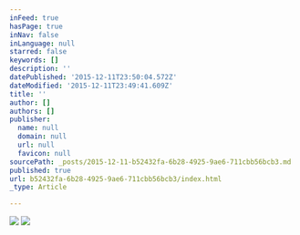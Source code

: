 ```yaml
---
inFeed: true
hasPage: true
inNav: false
inLanguage: null
starred: false
keywords: []
description: ''
datePublished: '2015-12-11T23:50:04.572Z'
dateModified: '2015-12-11T23:49:41.609Z'
title: ''
author: []
authors: []
publisher:
  name: null
  domain: null
  url: null
  favicon: null
sourcePath: _posts/2015-12-11-b52432fa-6b28-4925-9ae6-711cbb56bcb3.md
published: true
url: b52432fa-6b28-4925-9ae6-711cbb56bcb3/index.html
_type: Article

---
```

![](https://the-grid-user-content.s3-us-west-2.amazonaws.com/17216913-4d75-4716-a37e-93129c70826c.jpg)
![](https://the-grid-user-content.s3-us-west-2.amazonaws.com/57891b0f-637d-477d-a0a5-b4ecd1594ba5.jpg)